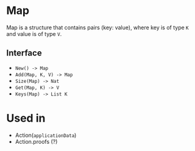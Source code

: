 # Map

Map is a structure that contains pairs (key: value), where key is of type `K` and value is of type `V`.

## Interface

- `New() -> Map` 
- `Add(Map, K, V) -> Map`
- `Size(Map) -> Nat`
- `Get(Map, K) -> V`
- `Keys(Map) -> List K`


# Used in
- Action(`applicationData`)
- Action.proofs (?)
